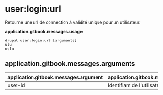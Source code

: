 # user:login:url
Retourne une url de connection à validité unique pour un utilisateur.

**application.gitbook.messages.usage:**
```
drupal user:login:url [arguments]
ulu
uslu
```

## application.gitbook.messages.arguments
application.gitbook.messages.argument | application.gitbook.messages.details
---------|-------------
user-id | Identifiant de l'utilisateur
